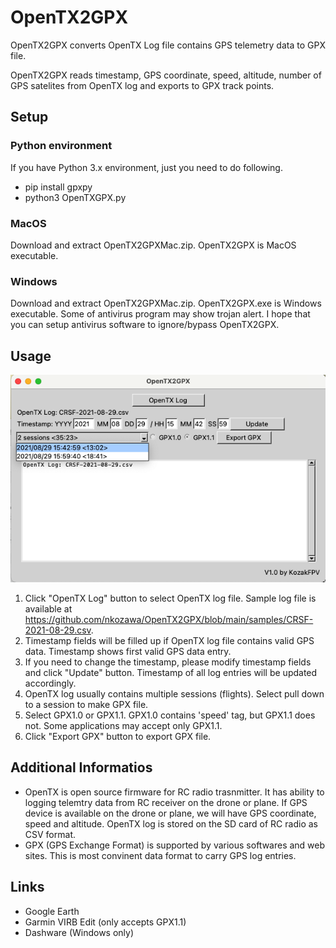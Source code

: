 # OpenTX2GPX
OpenTX2GPX converts OpenTX Log file contains GPS telemetry data to GPX file. 

OpenTX2GPX reads timestamp, GPS coordinate, speed, altitude, number of GPS satelites from OpenTX log and exports to GPX track points.

## Setup
### Python environment
If you have Python 3.x environment, just you need to do following.
- pip install gpxpy
- python3 OpenTXGPX.py
### MacOS
Download and extract OpenTX2GPXMac.zip. OpenTX2GPX is MacOS executable.
### Windows
Download and extract OpenTX2GPXMac.zip. OpenTX2GPX.exe is Windows executable. 
Some of antivirus program may show trojan alert. I hope that you can setup antivirus software to ignore/bypass OpenTX2GPX.

## Usage
![main menu](images/OpenTX2GPX.png)
1. Click "OpenTX Log" button to select OpenTX log file. Sample log file is available at https://github.com/nkozawa/OpenTX2GPX/blob/main/samples/CRSF-2021-08-29.csv.
2. Timestamp fields will be filled up if OpenTX log file contains valid GPS data. Timestamp shows first valid GPS data entry.
3. If you need to change the timestamp, please modify timestamp fields and click "Update" button. Timestamp of all log entries will be updated accordingly.
4. OpenTX log usually contains multiple sessions (flights). Select pull down to a session to make GPX file.
5. Select GPX1.0 or GPX1.1. GPX1.0 contains 'speed' tag, but GPX1.1 does not. Some applications may accept only GPX1.1.
6. Click "Export GPX" button to export GPX file.

## Additional Informatios
- OpenTX is open source firmware for RC radio trasnmitter. It has ability to logging telemtry data from RC receiver on the drone or plane. If GPS device is available on the drone or plane, we will have GPS coordinate, speed and altitude. OpenTX log is stored on the SD card of RC radio as CSV format.
- GPX (GPS Exchange Format) is supported by various softwares and web sites. This is most convinent data format to carry GPS log entries.

## Links
- Google Earth
- Garmin VIRB Edit (only accepts GPX1.1)
- Dashware (Windows only)

